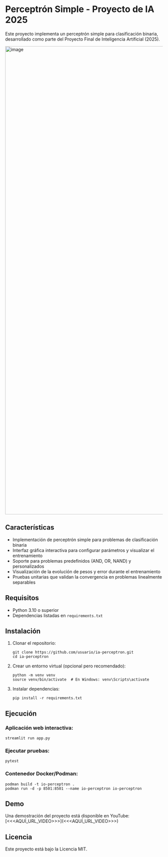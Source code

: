 # Perceptrón Simple - Proyecto de IA 2025

Este proyecto implementa un perceptrón simple para clasificación binaria, desarrollado como parte del Proyecto Final de Inteligencia Artificial (2025).

<img width="1494" alt="image" src="https://github.com/user-attachments/assets/35411d4a-e2fd-4d92-b000-dbdf536b29e2" />

## Características

- Implementación de perceptrón simple para problemas de clasificación binaria
- Interfaz gráfica interactiva para configurar parámetros y visualizar el entrenamiento
- Soporte para problemas predefinidos (AND, OR, NAND) y personalizados
- Visualización de la evolución de pesos y error durante el entrenamiento
- Pruebas unitarias que validan la convergencia en problemas linealmente separables

## Requisitos

- Python 3.10 o superior
- Dependencias listadas en `requirements.txt`

## Instalación

1. Clonar el repositorio:
   ```
   git clone https://github.com/usuario/ia-perceptron.git
   cd ia-perceptron
   ```

2. Crear un entorno virtual (opcional pero recomendado):
   ```
   python -m venv venv
   source venv/bin/activate  # En Windows: venv\Scripts\activate
   ```

3. Instalar dependencias:
   ```
   pip install -r requirements.txt
   ```

## Ejecución

### Aplicación web interactiva:

```
streamlit run app.py
```

### Ejecutar pruebas:

```
pytest
```

### Contenedor Docker/Podman:

```
podman build -t io-perceptron .
podman run -d -p 8501:8501 --name io-perceptron io-perceptron
```

## Demo

Una demostración del proyecto está disponible en YouTube: [<<<AQUÍ_URL_VIDEO>>>](<<<AQUÍ_URL_VIDEO>>>)

## Licencia

Este proyecto está bajo la Licencia MIT. 